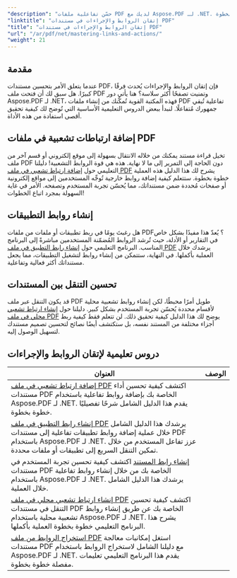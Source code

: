 ```yaml
---
"description": "حسّن تفاعلية ملفات PDF لديك مع Aspose.PDF لـ .NET. اكتشف كيفية إضافة روابط تشعبية وتحسين التنقل من خلال دروسنا التعليمية خطوة بخطوة."
"linktitle": "إتقان الروابط والإجراءات في مستندات PDF"
"title": "إتقان الروابط والإجراءات في مستندات PDF"
"url": "/ar/pdf/net/mastering-links-and-actions/"
"weight": 21
---
```


## مقدمة

عندما يتعلق الأمر بتحسين مستندات PDF، فإن إتقان الروابط والإجراءات يُحدث فرقًا كبيرًا. هل سبق لك أن فتحت ملف PDF وتمنيت تصفحًا أكثر سلاسة؟ هنا يأتي دور Aspose.PDF لـ .NET، فهذه المكتبة القوية تُمكّنك من إنشاء ملفات PDF تفاعلية تُبقي جمهورك مُتفاعلًا. لنبدأ ببعض الدروس التعليمية الأساسية التي تُوضح لك كيفية تحقيق أقصى استفادة من هذه الأداة.

## إضافة ارتباطات تشعبية في ملفات PDF
تخيل قراءة مستند يمكنك من خلاله الانتقال بسهولة إلى موقع إلكتروني أو قسم آخر من ملف PDF دون الحاجة إلى التمرير إلى ما لا نهاية. هذه هي قوة الروابط التشعبية! دليلنا التعليمي حول [إضافة ارتباط تشعبي في ملف PDF](./adding-hyperlink/) يشرح لك هذا الدليل هذه العملية خطوة بخطوة. ستتعلم كيفية إضافة روابط خارجية تُوجِّه المستخدمين إلى مواقع إلكترونية أو صفحات مُحددة ضمن مستنداتك، مما يُحسّن تجربة المستخدم وتصفحه. الأمر في غاية السهولة بمجرد اتباع الخطوات!

## إنشاء روابط التطبيقات
هل رغبتَ يومًا في ربط تطبيقات أو ملفات من ملفات PDF؟ يُعدّ هذا مفيدًا بشكل خاص في التقارير أو الأدلة، حيث تُرشد الروابط المُضمّنة المستخدمين مباشرةً إلى البرنامج المناسب. البرنامج التعليمي حول [إنشاء رابط التطبيق في ملف PDF](./creating-application-link/) يرشدك خلال العملية بأكملها. في النهاية، ستتمكن من إنشاء روابط لتشغيل التطبيقات، مما يجعل مستنداتك أكثر فعالية وتفاعلية.

## تحسين التنقل بين المستندات
قد يكون التنقل عبر ملف PDF طويل أمرًا محبطًا، لكن إنشاء روابط تشعبية محلية لأقسام محددة يُحسّن تجربة المستخدم بشكل كبير. دليلنا حول [إنشاء ارتباط تشعبي محلي في ملف PDF](./creating-local-hyperlink/) يوضح لك هذا الدليل كيفية تحقيق ذلك. لن تتعلم فقط كيفية ربط أجزاء مختلفة من المستند نفسه، بل ستكتشف أيضًا نصائح لتحسين تصميم مستندك لتسهيل الوصول إليه.

## دروس تعليمية لإتقان الروابط والإجراءات
| العنوان | الوصف |
| --- | --- | 
| [إضافة ارتباط تشعبي في ملف PDF](./adding-hyperlink/) اكتشف كيفية تحسين أداء مستندات PDF الخاصة بك بإضافة روابط تفاعلية باستخدام Aspose.PDF لـ .NET. يقدم هذا الدليل الشامل شرحًا تفصيليًا خطوة بخطوة.  
| [إنشاء رابط التطبيق في ملف PDF](./creating-application-link/) يرشدك هذا الدليل الشامل خلال عملية إضافة روابط تطبيقات تفاعلية إلى مستندات PDF باستخدام Aspose.PDF لـ .NET. عزز تفاعل المستخدم من خلال تمكين التنقل السريع إلى تطبيقات أو ملفات محددة.  
| [إنشاء رابط المستند](./creating-document-link/) اكتشف كيفية تحسين تجربة المستخدم في مستندات PDF الخاصة بك من خلال إنشاء روابط تفاعلية باستخدام Aspose.PDF لـ .NET. يرشدك هذا الدليل الشامل خلال العملية.  
| [إنشاء ارتباط تشعبي محلي في ملف PDF](./creating-local-hyperlink/) اكتشف كيفية تحسين التنقل في مستندات PDF الخاصة بك عن طريق إنشاء روابط تشعبية محلية باستخدام Aspose.PDF لـ .NET. يشرح هذا البرنامج التعليمي خطوة بخطوة العملية بأكملها.  
| [استخراج الروابط من ملف PDF](./extract-links-from-pdf-file/) استغل إمكانيات معالجة مستندات PDF مع دليلنا الشامل لاستخراج الروابط باستخدام Aspose.PDF لـ .NET. يقدم هذا البرنامج التعليمي تعليمات مفصلة خطوة بخطوة.